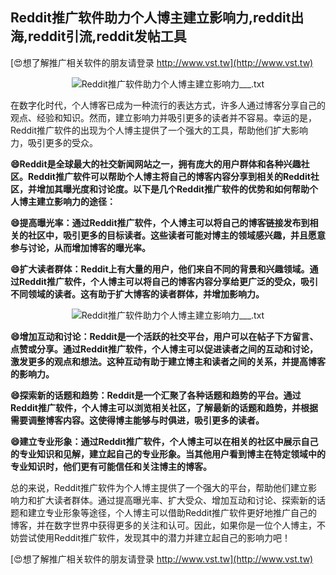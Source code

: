 ## **Reddit推广软件助力个人博主建立影响力,reddit出海,reddit引流,reddit发帖工具**

[😍想了解推广相关软件的朋友请登录 http://www.vst.tw](http://www.vst.tw)

 <center><img src="https://vst.tw/MP4/tuiguang/png/0.png" alt="Reddit推广软件助力个人博主建立影响力___.txt"></center>

在数字化时代，个人博客已成为一种流行的表达方式，许多人通过博客分享自己的观点、经验和知识。然而，建立影响力并吸引更多的读者并不容易。幸运的是，Reddit推广软件的出现为个人博主提供了一个强大的工具，帮助他们扩大影响力，吸引更多的受众。

**😄Reddit是全球最大的社交新闻网站之一，拥有庞大的用户群体和各种兴趣社区。Reddit推广软件可以帮助个人博主将自己的博客内容分享到相关的Reddit社区，并增加其曝光度和讨论度。以下是几个Reddit推广软件的优势和如何帮助个人博主建立影响力的途径：**

**😄提高曝光率：通过Reddit推广软件，个人博主可以将自己的博客链接发布到相关的社区中，吸引更多的目标读者。这些读者可能对博主的领域感兴趣，并且愿意参与讨论，从而增加博客的曝光率。**

**😄扩大读者群体：Reddit上有大量的用户，他们来自不同的背景和兴趣领域。通过Reddit推广软件，个人博主可以将自己的博客内容分享给更广泛的受众，吸引不同领域的读者。这有助于扩大博客的读者群体，并增加影响力。**

 <center><img src="https://vst.tw/MP4/tuiguang/png/4.png" alt="Reddit推广软件助力个人博主建立影响力___.txt"></center>

**😄增加互动和讨论：Reddit是一个活跃的社交平台，用户可以在帖子下方留言、点赞或分享。通过Reddit推广软件，个人博主可以促进读者之间的互动和讨论，激发更多的观点和想法。这种互动有助于建立博主和读者之间的关系，并提高博客的影响力。**

**😄探索新的话题和趋势：Reddit是一个汇聚了各种话题和趋势的平台。通过Reddit推广软件，个人博主可以浏览相关社区，了解最新的话题和趋势，并根据需要调整博客内容。这使得博主能够与时俱进，吸引更多的读者。**

**😄建立专业形象：通过Reddit推广软件，个人博主可以在相关的社区中展示自己的专业知识和见解，建立起自己的专业形象。当其他用户看到博主在特定领域中的专业知识时，他们更有可能信任和关注博主的博客。**

总的来说，Reddit推广软件为个人博主提供了一个强大的平台，帮助他们建立影响力和扩大读者群体。通过提高曝光率、扩大受众、增加互动和讨论、探索新的话题和建立专业形象等途径，个人博主可以借助Reddit推广软件更好地推广自己的博客，并在数字世界中获得更多的关注和认可。因此，如果你是一位个人博主，不妨尝试使用Reddit推广软件，发现其中的潜力并建立起自己的影响力吧！

[😍想了解推广相关软件的朋友请登录 http://www.vst.tw](http://www.vst.tw)




